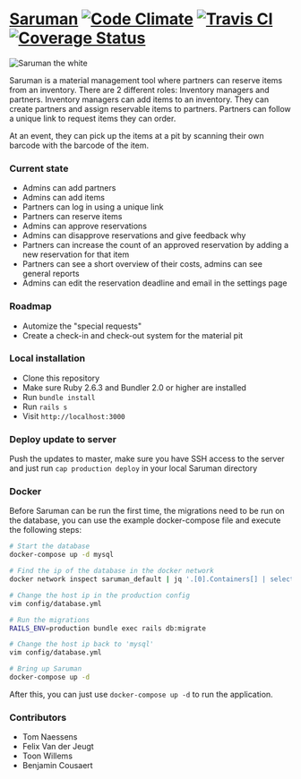 # [Saruman](http://materiaal.12urenloop.be) [![Code Climate](https://codeclimate.com/github/ZeusWPI/Saruman/badges/gpa.svg)](https://codeclimate.com/github/ZeusWPI/Saruman) [![Travis CI](https://travis-ci.org/ZeusWPI/Saruman.svg)](https://travis-ci.org/ZeusWPI/Saruman) [![Coverage Status](https://coveralls.io/repos/ZeusWPI/Saruman/badge.svg?branch=master&service=github)](https://coveralls.io/github/ZeusWPI/Saruman?branch=master)

![Saruman the white](http://25.media.tumblr.com/tumblr_m26l1xbEev1qb9ftxo1_500.gif)


Saruman is a material management tool where partners can reserve items from an inventory. There are 2 different roles: Inventory managers and partners. Inventory managers can add items to an inventory. They can create partners and assign reservable items to partners. Partners can follow a unique link to request items they can order.

At an event, they can pick up the items at a pit by scanning their own barcode with the barcode of the item.

### Current state
* Admins can add partners
* Admins can add items
* Partners can log in using a unique link
* Partners can reserve items
* Admins can approve reservations
* Admins can disapprove reservations and give feedback why
* Partners can increase the count of an approved reservation by adding a new reservation for that item
* Partners can see a short overview of their costs, admins can see general reports
* Admins can edit the reservation deadline and email in the settings page

### Roadmap
* Automize the "special requests"
* Create a check-in and check-out system for the material pit

### Local installation
* Clone this repository
* Make sure Ruby 2.6.3 and Bundler 2.0 or higher are installed
* Run `bundle install`
* Run `rails s`
* Visit `http://localhost:3000`

### Deploy update to server
Push the updates to master, make sure you have SSH access to the server and just run `cap production deploy` in your local Saruman directory

### Docker

Before Saruman can be run the first time, the migrations need to be run on the
database, you can use the example docker-compose file and execute the following
steps:

```sh
# Start the database
docker-compose up -d mysql

# Find the ip of the database in the docker network
docker network inspect saruman_default | jq '.[0].Containers[] | select(.Name == "saruman-mysql-1") | .IPv4Address [:-3]'

# Change the host ip in the production config
vim config/database.yml

# Run the migrations
RAILS_ENV=production bundle exec rails db:migrate

# Change the host ip back to 'mysql'
vim config/database.yml

# Bring up Saruman
docker-compose up -d
```

After this, you can just use `docker-compose up -d` to run the application.

### Contributors
* Tom Naessens
* Felix Van der Jeugt
* Toon Willems
* Benjamin Cousaert
